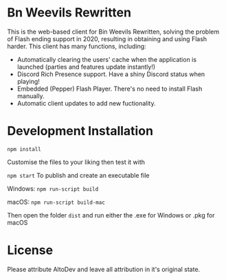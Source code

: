 # Bn Weevils Rewritten
This is the web-based client for Bin Weevils Rewritten, solving the problem of Flash ending support in 2020, resulting in obtaining and using Flash harder. This client has many functions, including:
- Automatically clearing the users' cache when the application is launched (parties and features update instantly!)
- Discord Rich Presence support. Have a shiny Discord status when playing!
- Embedded (Pepper) Flash Player. There's no need to install Flash manually.
- Automatic client updates to add new fuctionality.

# Development Installation
`npm install`

Customise the files to your liking then test it with

`npm start`
To publish and create an executable file

Windows: `npm run-script build`

macOS: `npm run-script build-mac`


Then open the folder `dist` and run either the .exe for Windows or .pkg for macOS
# License
Please attribute AltoDev and leave all attribution in it's original state.
